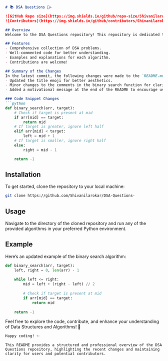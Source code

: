 ```markdown
# 📚 DSA Questions 📝✍️

![GitHub Repo size](https://img.shields.io/github/repo-size/Shivanilarokar/DSA-Questions-?style=flat-square) 
![Contributors](https://img.shields.io/github/contributors/Shivanilarokar/DSA-Questions-?style=flat-square)

## Overview
Welcome to the DSA Questions repository! This repository is dedicated to providing a collection of data structures and algorithms questions that help you enhance your coding skills and prepare for technical interviews.

## Features
- Comprehensive collection of DSA problems.
- Well-commented code for better understanding.
- Examples and explanations for each algorithm.
- Contributions are welcome!

## Summary of the Changes
In the latest commit, the following changes were made to the `README.md` file:
- Updated the title emoji for better aesthetics.
- Minor changes to the comments in the binary search function for clarity.
- Added a motivational message at the end of the README to encourage users.

### Code Snippet Changes
```python
def binary_search(arr, target):
    # Check if target is present at mid
    if arr[mid] == target:
        return mid
    # If target is greater, ignore left half
    elif arr[mid] < target:
        left = mid + 1
    # If target is smaller, ignore right half
    else:
        right = mid - 1

    return -1
```

## Installation
To get started, clone the repository to your local machine:
```bash
git clone https://github.com/Shivanilarokar/DSA-Questions-
```

## Usage
Navigate to the directory of the cloned repository and run any of the provided algorithms in your preferred Python environment.

## Example
Here’s an updated example of the binary search algorithm:
```python
def binary_search(arr, target):
    left, right = 0, len(arr) - 1
    
    while left <= right:
        mid = left + (right - left) // 2
        
        # Check if target is present at mid
        if arr[mid] == target:
            return mid
            
    return -1
```

Feel free to explore the code, contribute, and enhance your understanding of Data Structures and Algorithms! 🚀

```markdown
Happy coding! ✨
```
```
This README provides a structured and professional overview of the DSA Questions repository, highlighting the recent changes and maintaining clarity for users and potential contributors.
```